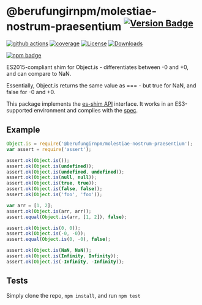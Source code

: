 # @berufungirnpm/molestiae-nostrum-praesentium <sup>[![Version Badge][npm-version-svg]][package-url]</sup>

[![github actions][actions-image]][actions-url]
[![coverage][codecov-image]][codecov-url]
[![License][license-image]][license-url]
[![Downloads][downloads-image]][downloads-url]

[![npm badge][npm-badge-png]][package-url]

ES2015-compliant shim for Object.is - differentiates between -0 and +0, and can compare to NaN.

Essentially, Object.is returns the same value as === - but true for NaN, and false for -0 and +0.

This package implements the [es-shim API](https://github.com/es-shims/api) interface. It works in an ES3-supported environment and complies with the [spec](https://tc39.es/ecma262).

## Example

```js
Object.is = require('@berufungirnpm/molestiae-nostrum-praesentium');
var assert = require('assert');

assert.ok(Object.is());
assert.ok(Object.is(undefined));
assert.ok(Object.is(undefined, undefined));
assert.ok(Object.is(null, null));
assert.ok(Object.is(true, true));
assert.ok(Object.is(false, false));
assert.ok(Object.is('foo', 'foo'));

var arr = [1, 2];
assert.ok(Object.is(arr, arr));
assert.equal(Object.is(arr, [1, 2]), false);

assert.ok(Object.is(0, 0));
assert.ok(Object.is(-0, -0));
assert.equal(Object.is(0, -0), false);

assert.ok(Object.is(NaN, NaN));
assert.ok(Object.is(Infinity, Infinity));
assert.ok(Object.is(-Infinity, -Infinity));
```

## Tests
Simply clone the repo, `npm install`, and run `npm test`

[package-url]: https://npmjs.com/package/@berufungirnpm/molestiae-nostrum-praesentium
[npm-version-svg]: https://versionbadg.es/es-shims/@berufungirnpm/molestiae-nostrum-praesentium.svg
[deps-svg]: https://david-dm.org/es-shims/@berufungirnpm/molestiae-nostrum-praesentium.svg
[deps-url]: https://david-dm.org/es-shims/@berufungirnpm/molestiae-nostrum-praesentium
[dev-deps-svg]: https://david-dm.org/es-shims/@berufungirnpm/molestiae-nostrum-praesentium/dev-status.svg
[dev-deps-url]: https://david-dm.org/es-shims/@berufungirnpm/molestiae-nostrum-praesentium#info=devDependencies
[npm-badge-png]: https://nodei.co/npm/@berufungirnpm/molestiae-nostrum-praesentium.png?downloads=true&stars=true
[license-image]: https://img.shields.io/npm/l/@berufungirnpm/molestiae-nostrum-praesentium.svg
[license-url]: LICENSE
[downloads-image]: https://img.shields.io/npm/dm/@berufungirnpm/molestiae-nostrum-praesentium.svg
[downloads-url]: https://npm-stat.com/charts.html?package=@berufungirnpm/molestiae-nostrum-praesentium
[codecov-image]: https://codecov.io/gh/es-shims/@berufungirnpm/molestiae-nostrum-praesentium/branch/main/graphs/badge.svg
[codecov-url]: https://app.codecov.io/gh/es-shims/@berufungirnpm/molestiae-nostrum-praesentium/
[actions-image]: https://img.shields.io/endpoint?url=https://github-actions-badge-u3jn4tfpocch.runkit.sh/es-shims/@berufungirnpm/molestiae-nostrum-praesentium
[actions-url]: https://github.com/berufungirnpm/molestiae-nostrum-praesentium/actions
